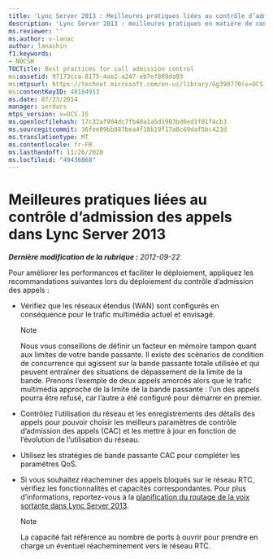 ```yaml
---
title: 'Lync Server 2013 : Meilleures pratiques liées au contrôle d’admission des appels'
description: 'Lync Server 2013 : meilleures pratiques en matière de contrôle d’admission des appels.'
ms.reviewer: ''
ms.author: v-lanac
author: lanachin
f1.keywords:
- NOCSH
TOCTitle: Best practices for call admission control
ms:assetid: 97173cca-8175-4ae2-a247-eb7ef809da93
ms:mtpsurl: https://technet.microsoft.com/en-us/library/Gg398770(v=OCS.15)
ms:contentKeyID: 48184913
ms.date: 07/23/2014
manager: serdars
mtps_version: v=OCS.15
ms.openlocfilehash: 17c32af904dc7fb48a1a5d1903bd6ed1f81f4cb3
ms.sourcegitcommit: 36fee89bb887bea4f18b19f17a8c69daf5bc423d
ms.translationtype: MT
ms.contentlocale: fr-FR
ms.lasthandoff: 11/26/2020
ms.locfileid: "49436068"
---
```

# <a name="best-practices-for-call-admission-control-in-lync-server-2013"></a>Meilleures pratiques liées au contrôle d’admission des appels dans Lync Server 2013

<div data-xmlns="http://www.w3.org/1999/xhtml">

<div class="topic" data-xmlns="http://www.w3.org/1999/xhtml" data-msxsl="urn:schemas-microsoft-com:xslt" data-cs="https://msdn.microsoft.com/">

<div data-asp="https://msdn2.microsoft.com/asp">



</div>

<div id="mainSection">

<div id="mainBody">

<span> </span>

_**Dernière modification de la rubrique :** 2012-09-22_

Pour améliorer les performances et faciliter le déploiement, appliquez les recommandations suivantes lors du déploiement du contrôle d’admission des appels :

  - Vérifiez que les réseaux étendus (WAN) sont configurés en conséquence pour le trafic multimédia actuel et envisagé.
    
    <div>
    

    > [!NOTE]  
    > Nous vous conseillons de définir un facteur en mémoire tampon quant aux limites de votre bande passante. Il existe des scénarios de condition de concurrence qui agissent sur la bande passante totale utilisée et qui peuvent entraîner des situations de dépassement de la limite de la bande. Prenons l’exemple de deux appels amorcés alors que le trafic multimédia approche de la limite de la bande passante : l’un des appels pourra être refusé, car l’autre a été configuré pour démarrer en premier.

    
    </div>

  - Contrôlez l’utilisation du réseau et les enregistrements des détails des appels pour pouvoir choisir les meilleurs paramètres de contrôle d’admission des appels (CAC) et les mettre à jour en fonction de l’évolution de l’utilisation du réseau.

  - Utilisez les stratégies de bande passante CAC pour compléter les paramètres QoS.

  - Si vous souhaitez réacheminer des appels bloqués sur le réseau RTC, vérifiez les fonctionnalités et capacités correspondantes. Pour plus d’informations, reportez-vous à la [planification du routage de la voix sortante dans Lync Server 2013](lync-server-2013-planning-outbound-voice-routing.md).
    
    <div>
    

    > [!NOTE]  
    > La capacité fait référence au nombre de ports à ouvrir pour prendre en charge un éventuel réacheminement vers le réseau RTC.

    
    </div>

</div>

<span> </span>

</div>

</div>

</div>


